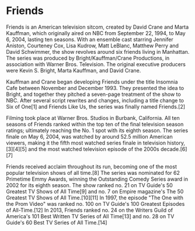 # Friends

Friends is an American television sitcom, created by David Crane and Marta Kauffman, which originally aired on NBC from September 22, 1994, to May 6, 2004, lasting ten seasons. With an ensemble cast starring Jennifer Aniston, Courteney Cox, Lisa Kudrow, Matt LeBlanc, Matthew Perry and David Schwimmer, the show revolves around six friends living in Manhattan. The series was produced by Bright/Kauffman/Crane Productions, in association with Warner Bros. Television. The original executive producers were Kevin S. Bright, Marta Kauffman, and David Crane.

Kauffman and Crane began developing Friends under the title Insomnia Cafe between November and December 1993. They presented the idea to Bright, and together they pitched a seven-page treatment of the show to NBC. After several script rewrites and changes, including a title change to Six of One[1] and Friends Like Us, the series was finally named Friends.[2]

Filming took place at Warner Bros. Studios in Burbank, California. All ten seasons of Friends ranked within the top ten of the final television season ratings; ultimately reaching the No. 1 spot with its eighth season. The series finale on May 6, 2004, was watched by around 52.5 million American viewers, making it the fifth most watched series finale in television history,[3][4][5] and the most watched television episode of the 2000s decade.[6][7]

Friends received acclaim throughout its run, becoming one of the most popular television shows of all time.[8] The series was nominated for 62 Primetime Emmy Awards, winning the Outstanding Comedy Series award in 2002 for its eighth season. The show ranked no. 21 on TV Guide's 50 Greatest TV Shows of All Time[9] and no. 7 on Empire magazine's The 50 Greatest TV Shows of All Time.[10][11] In 1997, the episode "The One with the Prom Video" was ranked no. 100 on TV Guide's 100 Greatest Episodes of All-Time.[12] In 2013, Friends ranked no. 24 on the Writers Guild of America's 101 Best Written TV Series of All Time[13] and no. 28 on TV Guide's 60 Best TV Series of All Time.[14]
